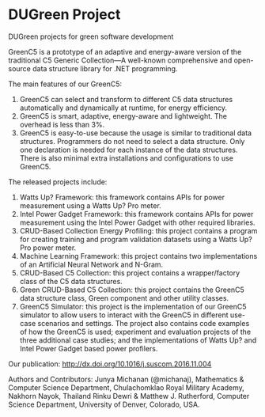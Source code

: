 # DUGreen Project
DUGreen projects for green software development

GreenC5 is a prototype of an adaptive and energy-aware version of the traditional C5 Generic Collection—A well-known comprehensive and open-source data structure library for .NET programming.

The main features of our GreenC5:

1. GreenC5 can select and transform to different C5 data structures automatically and dynamically at runtime, for energy efficiency.
2. GreenC5 is smart, adaptive, energy-aware and lightweight. The overhead is less than 3%.
3. GreenC5 is easy-to-use because the usage is similar to traditional data structures. Programmers do not need to select a data structure. Only one declaration is needed for each instance of the data structures. There is also minimal extra installations and configurations to use GreenC5.

The released projects include:

1. Watts Up? Framework: this framework contains APIs for power measurement using a Watts Up? Pro meter.
2. Intel Power Gadget Framework: this framework contains APIs for power measurement using the Intel Power Gadget with other required libraries.
3. CRUD-Based Collection Energy Profiling: this project contains a program for creating training and program validation datasets using a Watts Up? Pro power meter.
4. Machine Learning Framework: this project contains two implementations of an Artificial Neural Network and N-Gram.
5. CRUD-Based C5 Collection: this project contains a wrapper/factory class of the C5 data structures.
6. Green CRUD-Based C5 Collection: this project contains the GreenC5 data structure class, Green component and other utility classes.
7. GreenC5 Simulator: this project is the implementation of our GreenC5 simulator to allow users to interact with the GreenC5 in different use-case scenarios and settings. The project also contains code examples of how the GreenC5 is used; experiment and evaluation projects of the three additional case studies; and the implementations of Watts Up? and Intel Power Gadget based power profilers.

Our publication: http://dx.doi.org/10.1016/j.suscom.2016.11.004

Authors and Contributors:
Junya Michanan (@michanaj), Mathematics & Computer Science Department, Chulachomklao Royal Military Academy, Nakhorn Nayok, Thailand
Rinku Dewri & Matthew J. Rutherford, Computer Science Department, University of Denver, Colorado, USA.
